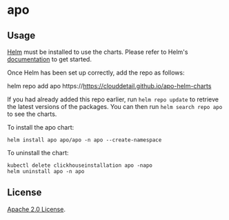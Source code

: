 # apo

## Usage

[Helm](https://helm.sh) must be installed to use the charts.  Please refer to
Helm's [documentation](https://helm.sh/docs) to get started.

Once Helm has been set up correctly, add the repo as follows:

  helm repo add apo https://https://clouddetail.github.io/apo-helm-charts

If you had already added this repo earlier, run `helm repo update` to retrieve
the latest versions of the packages.  You can then run `helm search repo
apo` to see the charts.

To install the apo chart:

    helm install apo apo/apo -n apo --create-namespace

To uninstall the chart:

    kubectl delete clickhouseinstallation apo -napo
    helm uninstall apo -n apo

## License

[Apache 2.0 License](./LICENSE).